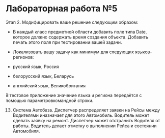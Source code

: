 # Лабораторная работа №5
Этап 2. Модифицировать ваше решение следующим образом:
- В каждый класс предметной области добавить поле типа Date, которое должно содержать время создания объекта. Добавить печать этого поля при тестировании вашей задачи.

- Локализовать вашу задачу как минимум для следующих языков-регионов:

- русский язык, Россия

- белорусский язык, Беларусь

- английский язык, Великобритания


В   тестовое   приложение   значение   языка   и   региона   передаётся   с   помощью   параметровкомандной строки.

13.   Система   Автобаза.   Диспетчер   распределяет   заявки   на   Рейсы   между   Водителями   иназначает для этого Автомобиль. Водитель может сделать заявку на ремонт. Диспетчер может отстранить Водителя от работы. Водитель делает отметку о выполнении Рейса и состоянии Автомобиля.

